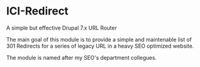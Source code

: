 ICI-Redirect
============

A simple but effective Drupal 7.x URL Router

The main goal of this module is to provide a simple and maintenable list of 301 Redirects for a series of legacy URL in a heavy SEO optimized website.

The module is named after my SEO's department collegues.

